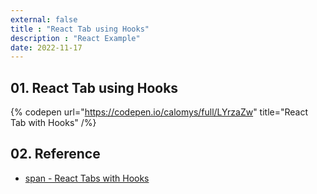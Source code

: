 ```yaml
---
external: false
title : "React Tab using Hooks"
description : "React Example"
date: 2022-11-17
---
```


## 01. React Tab using Hooks

{% codepen url="https://codepen.io/calomys/full/LYrzaZw" title="React Tab with Hooks" /%}

## 02. Reference

- [span - React Tabs with Hooks](https://codepen.io/span/pen/MWaQYXV)
